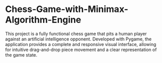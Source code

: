 # Chess-Game-with-Minimax-Algorithm-Engine
This project is a fully functional chess game that pits a human player against an artificial intelligence opponent. Developed with Pygame, the application provides a complete and responsive visual interface, allowing for intuitive drag-and-drop piece movement and a clear representation of the game state. 
